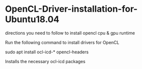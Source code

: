 # OpenCL-Driver-installation-for-Ubuntu18.04
directions you need to follow to install opencl cpu &amp; gpu runtime

Run the following command to install drivers for OpenCL

sudo apt install ocl-icd-* opencl-headers

Installs the necessary ocl-icd packages

